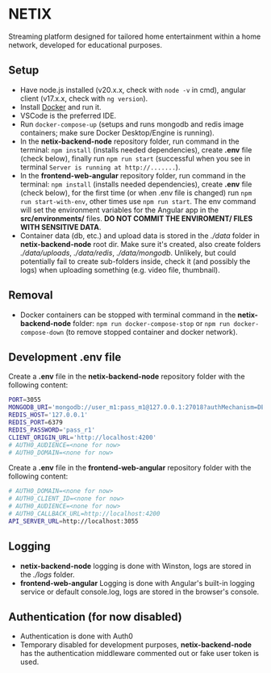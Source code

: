 # NETIX
Streaming platform designed for tailored home entertainment within a home network, developed for educational purposes.

## Setup
* Have node.js installed (v20.x.x, check with `node -v` in cmd), angular client (v17.x.x, check with `ng version`).
* Install [Docker](https://www.docker.com/products/docker-desktop/) and run it.
* VSCode is the preferred IDE.
* Run `docker-compose-up` (setups and runs mongodb and redis image containers; make sure Docker Desktop/Engine is running).
* In the **netix-backend-node** repository folder, run command in the terminal: `npm install` (installs needed dependencies), create **.env** file (check below), finally run `npm run start` (successful when you see in terminal `Server is running at http://.......`).
* In the **frontend-web-angular** repository folder, run command in the terminal: `npm install` (installs needed dependencies), create **.env** file (check below), for the first time (or when .env file is changed) run `npm run start-with-env`, other times use `npm run start`.
 The env command will set the environment variables for the Angular app in the **src/environments/** files. **DO NOT COMMIT THE ENVIROMENT/ FILES WITH SENSITIVE DATA**.
* Container data (db, etc.) and upload data is stored in the *./data* folder in **netix-backend-node** root dir. Make sure it's created, also create folders *./data/uploads*, *./data/redis*, *./data/mongodb*. Unlikely, but could potentially fail to create sub-folders inside, check it (and possibly the logs) when uploading something (e.g. video file, thumbnail).

## Removal
* Docker containers can be stopped with terminal command in the **netix-backend-node** folder: `npm run docker-compose-stop` or `npm run docker-compose-down` (to remove stopped container and docker network).

## Development .env file
Create a **.env** file in the **netix-backend-node** repository folder with the following content:
```bash
PORT=3055
MONGODB_URI='mongodb://user_m1:pass_m1@127.0.0.1:27018?authMechanism=DEFAULT'
REDIS_HOST='127.0.0.1'
REDIS_PORT=6379
REDIS_PASSWORD='pass_r1'
CLIENT_ORIGIN_URL='http://localhost:4200'
# AUTH0_AUDIENCE=<none for now>
# AUTH0_DOMAIN=<none for now>
```

Create a **.env** file in the **frontend-web-angular** repository folder with the following content:
```bash
# AUTH0_DOMAIN=<none for now>
# AUTH0_CLIENT_ID=<none for now>
# AUTH0_AUDIENCE=<none for now>
# AUTH0_CALLBACK_URL=http://localhost:4200
API_SERVER_URL=http://localhost:3055
```

## Logging
* **netix-backend-node** logging is done with Winston, logs are stored in the *./logs* folder.
* **frontend-web-angular** Logging is done with Angular's built-in logging service or default console.log, logs are stored in the browser's console.

## Authentication (for now disabled)
* Authentication is done with Auth0
* Temporary disabled for development purposes, **netix-backend-node** has the authentication middleware commented out or fake user token is used.